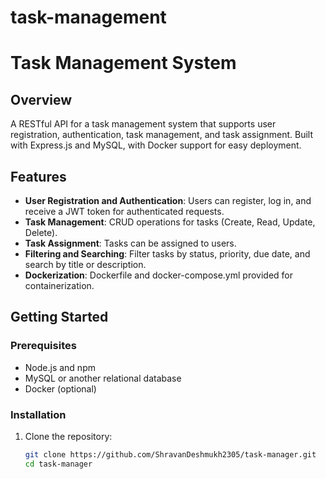 # task-management

# Task Management System

## Overview

A RESTful API for a task management system that supports user registration, authentication, task management, and task assignment. Built with Express.js and MySQL, with Docker support for easy deployment.

## Features

- **User Registration and Authentication**: Users can register, log in, and receive a JWT token for authenticated requests.
- **Task Management**: CRUD operations for tasks (Create, Read, Update, Delete).
- **Task Assignment**: Tasks can be assigned to users.
- **Filtering and Searching**: Filter tasks by status, priority, due date, and search by title or description.
- **Dockerization**: Dockerfile and docker-compose.yml provided for containerization.

## Getting Started

### Prerequisites

- Node.js and npm
- MySQL or another relational database
- Docker (optional)

### Installation

1. Clone the repository:

   ```bash
   git clone https://github.com/ShravanDeshmukh2305/task-manager.git
   cd task-manager

